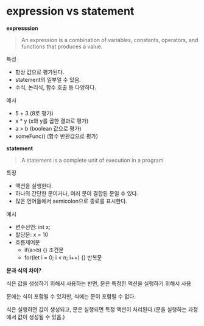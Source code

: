 # expression vs statement

**expresssion**

> An expression is a combination of variables, constants, operators, and functions that produces a value.

특성

- 항상 값으로 평가된다.
- statement의 일부일 수 있음.
- 수식, 논리식, 함수 호출 등 다양하다.

예시

- 5 + 3 (8로 평가)
- x \* y (x와 y를 곱한 결과로 평가)
- a > b (boolean 값으로 평가)
- someFunc() (함수 반환값으로 평가)

**statement**

> A statement is a complete unit of execution in a program

특징

- 액션을 실행한다.
- 하나의 간단한 문이거나, 여러 문이 결합된 문일 수 있다.
- 많은 언어들에서 semicolon으로 종료를 표시한다.

예시

- 변수선언: int x;
- 할당문: x = 10
- 흐름제어문
  - if(a>b) {} 조건문
  - for(let i = 0; i < n; i++) {} 반복문

**문과 식의 차이?**

식은 값을 생성하기 위해서 사용하는 반면, 문은 특정한 액션을 실행하기 위해서 사용

문에는 식이 포함될 수 있지만, 식에는 문이 포함될 수 없다.

식은 실행하면 값이 생성되고, 문은 실행되면 특정 액션이 처리된다.(문을 실행하는 과정에서 값이 생성될 수 있음.)
